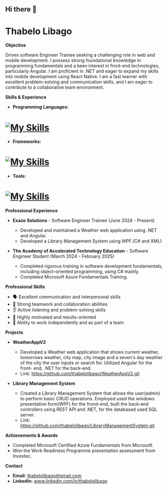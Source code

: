 ## Hi there 👋

# Thabelo Libago 

**Objective**

Driven software Engineer Trainee seeking a challenging role in web and mobile development. I possess strong foundational knowledge in programming fundamentals and a keen interest in front-end technologies, particularly Angular. I am proficient in .NET and eager to expand my skills into mobile development using React Native. I am a fast learner with excellent problem-solving and communication skills, and I am eager to contribute to a collaborative team environment.

**Skills & Experience**


* **Programming Languages:**
 # [![My Skills](https://skillicons.dev/icons?i=html,js,css,cs,java,py)](https://skillicons.dev)
  
* **Frameworks:**
# [![My Skills](https://skillicons.dev/icons?i=angular,dotnet,bootstrap)](https://skillicons.dev)


* **Tools:**
# [![My Skills](https://skillicons.dev/icons?i=nodejs,vscode,figma,postman)](https://skillicons.dev)

**Professional Experience**

* **Exaze Solutions** - Software Engineer Trainee (June 2024 - Present)
    * Developed and maintained a Weather web application using .NET and Angular.
    * Developed a Library Management System using WPF.(C# and XML)
      
* **The Academy of Accelerated Technology Education** - Software Engineer Student (March 2024 - February 2025)
    * Completed rigorous training in software development fundamentals, including object-oriented programming, using C# mainly.
    * Completed Microsoft Azure Fundamentals Training.

**Professional Skills**

* 🗣️ Excellent communication and interpersonal skills
* 🤝 Strong teamwork and collaboration abilities
* 👂 Active listening and problem-solving skills
* 🚀 Highly motivated and results-oriented
* 🎯 Ability to work independently and as part of a team

**Projects**

* **WeatherAppV2** 
    * Developed a Weather web application that shows current weather, tomorrows weather, city map, city image and a seven's day weather of the city the user inputs or search for. Utilized Angular for the front- 
      end, .NET for the back-end.
    * Link: https://github.com/thabelolibago/WeatherAppV2.git
      
* **Library Management System** 
    * Created a Library Management System that allows the user(admin) to perform basic CRUD operations. Employed used the windows presentation form(WPF) for the frond-end, built the back-end controllers using 
      REST API and .NET, for the databased used SQL server.
    * Link: https://github.com/thabelolibago/LibraryManagementSystem.git

**Achievements & Awards**

* Completed Microsoft Certified Azure Fundamentals from Microsoft.
* Won the Work Readiness Programme presentation assessment from Investec.

**Contact**

* **Email:** thabelolibago@gmail.com
* **LinkedIn:** www.linkedin.com/in/thabelolibago
  

